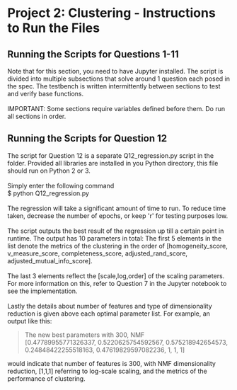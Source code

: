 # Project 2: Clustering - Instructions to Run the Files
## Running the Scripts for Questions 1-11
Note that for this section, you need to have Jupyter installed.
The script is divided into multiple subsections that solve around 1 question each posed in the spec.
The testbench is written intermittently between sections to test and verify base functions.<br /><br />
IMPORTANT: Some sections require variables defined before them. Do run all sections in order.

## Running the Scripts for Question 12
The script for Question 12 is a separate Q12_regression.py script in the folder.
Provided all libraries are installed in you Python directory, this file should run on Python 2 or 3.<br /><br />
Simply enter the following command<br />
$ python Q12_regression.py<br /><br />
The regression will take a significant amount of time to run. To reduce time taken, decrease the number of epochs, or keep 'r' for testing purposes low.<br /><br />
The script outputs the best result of the regression up till a certain point in runtime. The output has 10 parameters in total: The first 5 elements in the list denote the metrics of the clustering in the order of [homogeneity_score, v_measure_score, completeness_score, adjusted_rand_score, adjusted_mutual_info_score].<br />
<br />
The last 3 elements reflect the [scale,log,order] of the scaling parameters. For more information on this, refer to Question 7 in the Jupyter notebook to see the implementation.<br />
<br />
Lastly the details about number of features and type of dimensionality reduction is given above each optimal parameter list.
For example, an output like this:<br />
> The new best parameters with 300, NMF<br />
> [0.47789955771326337, 0.5220625754592567, 0.575218942654573, 0.24848422255518163, 0.47619829597082236, 1, 1, 1]<br />

would indicate that number of features is 300, with NMF dimensionality reduction, [1,1,1] referring to log-scale scaling, and the metrics of the performance of clustering.
